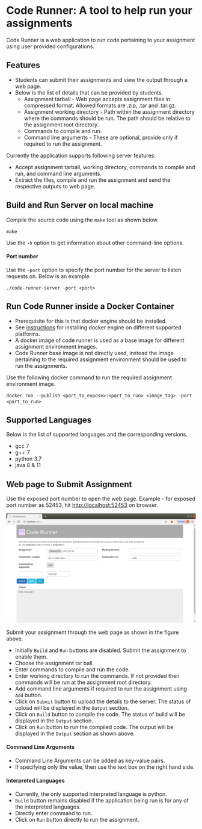 Code Runner: A tool to help run your assignments
===================================================
Code Runner is a web application to run code pertaining to your assignment using user provided configurations.

## Features
- Students can submit their assignments and view the output through a web page.
- Below is the list of details that can be provided by students.
  - Assignment tarball - Web page accepts assignment files in compressed format. Allowed formats are .zip, .tar and .tar.gz.
  - Assignment working directory - Path within the assignment directory where the commands should be run. The path should be relative to the assignment root directory.
  - Commands to compile and run.
  - Command line arguments - These are optional, provide only if required to run the assignment.
      
Currently the application supports following server features:  
- Accept assignment tarball, working directory, commands to compile and run, and command line arguments.
- Extract the files, compile and run the assignment and send the respective outputs to web page.

## Build and Run Server on local machine
Compile the source code using the `make` tool as shown below.
```commandline
make
```
Use the `-h` option to get information about other command-line options.

#### Port number
Use the `-port` option to specify the port number for the server to listen requests on. Below is an example.
```commandline
./code-runner-server -port <port>
```

## Run Code Runner inside a Docker Container
- Prerequisite for this is that docker engine should be installed.
- See [instructions](https://docs.docker.com/engine/installation/) for installing docker engine on different supported platforms.
- A docker image of code runner is used as a base image for different assignment environment images.
- Code Runner base image is not directly used, instead the image pertaining to the required assignment environment should be used to run the assignments.

Use the following docker command to run the required assignment environment image.
```commandline
docker run --publish <port_to_expose>:<port_to_run> <image_tag> -port <port_to_run>
```

## Supported Languages
Below is the list of supported languages and the corresponding versions.
- gcc 7
- g++ 7
- python 3.7
- java 8 & 11

## Web page to Submit Assignment
Use the exposed port number to open the web page. Example - for exposed port number as 52453, hit [http://localhost:52453](https://htmlpreview.github.io/?https://github.com/assignment-exec/code-runner/blob/master/client/index.html) on browser.

![](docs/webPage.png)

Submit your assignment through the web page as shown in the figure above.
- Initially `Build` and `Run` buttons are disabled. Submit the assignment to enable them.
- Choose the assignment tar ball.
- Enter commands to compile and run the code.
- Enter working directory to run the commands. If not provided then commands will be run at the assignment root directory.
- Add command line arguments if required to run the assignment using `Add` button.
- Click on `Submit` button to upload the details to the server. The status of upload will be displayed in the `Output` section.
- Click on `Build` button to compile the code. The status of build will be displayed in the `Output` section.
- Click on `Run` button to run the compiled code. The output will be displayed in the `Output` section as shown above.

#### Command Line Arguments
- Command Line Arguments can be added as key-value pairs. 
- If specifying only the value, then use the text box on the right hand side.

#### Interpreted Languages
- Currently, the only supported interpreted language is python.
- `Build` button remains disabled if the application being run is for any of the interpreted languages.
- Directly enter command to run.
- Click on `Run` button directly to run the assignment.
